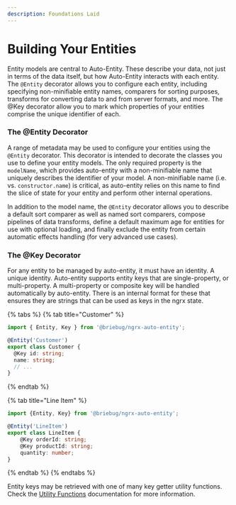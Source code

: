 ```yaml
---
description: Foundations Laid
---
```


# Building Your Entities

Entity models are central to Auto-Entity. These describe your data, not just in terms of the data itself, but how Auto-Entity interacts with each entity. The `@Entity` decorator allows you to configure each entity, including specifying non-minifiable entity names, comparers for sorting purposes, transforms for converting data to and from server formats, and more.  The @Key decorator allow you to mark which properties of your entities comprise the unique identifier of each. 

### The @Entity Decorator

A range of metadata may be used to configure your entities using the `@Entity` decorator. This decorator is intended to decorate the classes you use to define your entity models. The only required property is the `modelName`, which provides auto-entity with a non-minifiable name that uniquely describes the identifier of your model. A non-minifiable name \(i.e. vs. `constructor.name`\) is critical, as auto-entity relies on this name to find the slice of state for your entity and perform other internal operations. 

In addition to the model name, the `@Entity` decorator allows you to describe a default sort comparer as well as named sort comparers, compose pipelines of data transforms, define a default maximum age for entities for use with optional loading, and finally exclude the entity from certain automatic effects handling \(for very advanced use cases\). 

### The @Key Decorator

For any entity to be managed by auto-entity, it must have an identity. A unique identity. Auto-entity supports entity keys that are single-property, or multi-property. A multi-property or composite key will be handled automatically by auto-entity. There is an internal format for these that ensures they are strings that can be used as keys in the ngrx state.

{% tabs %}
{% tab title="Customer" %}
```typescript
import { Entity, Key } from '@briebug/ngrx-auto-entity';

@Entity('Customer')
export class Customer {
  @Key id: string;
  name: string;
  // ...
}
```
{% endtab %}

{% tab title="Line Item" %}
```typescript
import {Entity, Key} from '@briebug/ngrx-auto-entity';

@Entity('LineItem')
export class LineItem {
    @Key orderId: string;
    @Key productId: string;
    quantity: number;
}
```
{% endtab %}
{% endtabs %}

Entity keys may be retrieved with one of many key getter utility functions. Check the [Utility Functions](../../utilities/entity-key-utilities.md) documentation for more information. 

